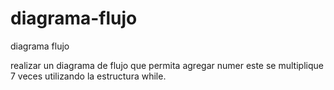 # diagrama-flujo
diagrama flujo
<HTML>
  realizar un diagrama de flujo que permita agregar numer este se multiplique 7 veces utilizando la estructura while. 
  <CENTER></CENTER>
